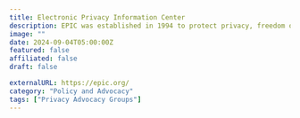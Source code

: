 ```yaml
---
title: Electronic Privacy Information Center
description: EPIC was established in 1994 to protect privacy, freedom of expression, and democratic values in the information age.
image: ""
date: 2024-09-04T05:00:00Z
featured: false
affiliated: false
draft: false

externalURL: https://epic.org/
category: "Policy and Advocacy"
tags: ["Privacy Advocacy Groups"]
---
```

